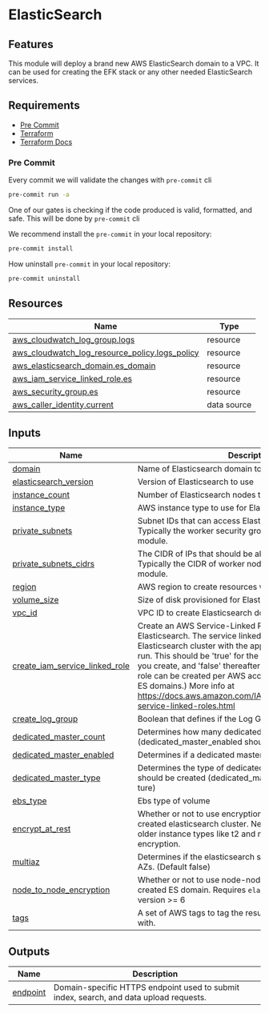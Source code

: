 # ElasticSearch

## Features

This module will deploy a brand new AWS ElasticSearch domain to a VPC. It can be used for creating the EFK stack or any other needed ElasticSearch services.

## Requirements

* [Pre Commit](https://github.com/pre-commit/pre-commit-hooks)
* [Terraform](https://www.terraform.io)
* [Terraform Docs](https://github.com/terraform-docs/terraform-docs/)

### Pre Commit

Every commit we will validate the changes with `pre-commit` cli

```bash
pre-commit run -a
```

One of our gates is checking if the code produced is valid, formatted, and safe. This will be done by `pre-commit` cli

We recommend install the `pre-commit` in your local repository:

```bash
pre-commit install
```


How uninstall `pre-commit` in your local repository:

```bash
pre-commit uninstall
```

<!-- BEGINNING OF PRE-COMMIT-TERRAFORM DOCS HOOK -->


## Resources

| Name | Type |
|------|------|
| [aws_cloudwatch_log_group.logs](https://registry.terraform.io/providers/hashicorp/aws/latest/docs/resources/cloudwatch_log_group) | resource |
| [aws_cloudwatch_log_resource_policy.logs_policy](https://registry.terraform.io/providers/hashicorp/aws/latest/docs/resources/cloudwatch_log_resource_policy) | resource |
| [aws_elasticsearch_domain.es_domain](https://registry.terraform.io/providers/hashicorp/aws/latest/docs/resources/elasticsearch_domain) | resource |
| [aws_iam_service_linked_role.es](https://registry.terraform.io/providers/hashicorp/aws/latest/docs/resources/iam_service_linked_role) | resource |
| [aws_security_group.es](https://registry.terraform.io/providers/hashicorp/aws/latest/docs/resources/security_group) | resource |
| [aws_caller_identity.current](https://registry.terraform.io/providers/hashicorp/aws/latest/docs/data-sources/caller_identity) | data source |

## Inputs

| Name | Description | Type | Default | Required |
|------|-------------|------|---------|:--------:|
| <a name="input_domain"></a> [domain](#input\_domain) | Name of Elasticsearch domain to create | `string` | n/a | yes |
| <a name="input_elasticsearch_version"></a> [elasticsearch\_version](#input\_elasticsearch\_version) | Version of Elasticsearch to use | `string` | n/a | yes |
| <a name="input_instance_count"></a> [instance\_count](#input\_instance\_count) | Number of Elasticsearch nodes to create | `string` | n/a | yes |
| <a name="input_instance_type"></a> [instance\_type](#input\_instance\_type) | AWS instance type to use for Elasticsearch nodes. | `string` | n/a | yes |
| <a name="input_private_subnets"></a> [private\_subnets](#input\_private\_subnets) | Subnet IDs that can access Elasticsearch (once created). Typically the worker security group ID created by the EKS module. | `list(string)` | n/a | yes |
| <a name="input_private_subnets_cidrs"></a> [private\_subnets\_cidrs](#input\_private\_subnets\_cidrs) | The CIDR of IPs that should be able to access Elasticsearch. Typically the CIDR of worker nodes created by the EKS module. | `list(string)` | n/a | yes |
| <a name="input_region"></a> [region](#input\_region) | AWS region to create resources within | `string` | n/a | yes |
| <a name="input_volume_size"></a> [volume\_size](#input\_volume\_size) | Size of disk provisioned for Elasticsearch instances in GB. | `string` | n/a | yes |
| <a name="input_vpc_id"></a> [vpc\_id](#input\_vpc\_id) | VPC ID to create Elasticsearch domain within. | `string` | n/a | yes |
| <a name="input_create_iam_service_linked_role"></a> [create\_iam\_service\_linked\_role](#input\_create\_iam\_service\_linked\_role) | Create an AWS Service-Linked Role for use by Elasticsearch. The service linked role is used to provide the Elasticsearch cluster with the appropriate permissions to run. This should be 'true' for the first Elasticsearch cluster you create, and 'false' thereafter. (Only one service-linked role can be created per AWS account and it is shared by all ES domains.) More info at https://docs.aws.amazon.com/IAM/latest/UserGuide/using-service-linked-roles.html | `string` | `true` | no |
| <a name="input_create_log_group"></a> [create\_log\_group](#input\_create\_log\_group) | Boolean that defines if the Log Group will be created or not | `bool` | `false` | no |
| <a name="input_dedicated_master_count"></a> [dedicated\_master\_count](#input\_dedicated\_master\_count) | Determines how many dedicated master should be created (dedicated\_master\_enabled should be ture) | `number` | `3` | no |
| <a name="input_dedicated_master_enabled"></a> [dedicated\_master\_enabled](#input\_dedicated\_master\_enabled) | Determines if a dedicated master insatance is needed | `bool` | `false` | no |
| <a name="input_dedicated_master_type"></a> [dedicated\_master\_type](#input\_dedicated\_master\_type) | Determines the type of dedicated master instances that should be created (dedicated\_master\_enabled should be ture) | `string` | `"c5.large.elasticsearch"` | no |
| <a name="input_ebs_type"></a> [ebs\_type](#input\_ebs\_type) | Ebs type of volume | `string` | `"gp2"` | no |
| <a name="input_encrypt_at_rest"></a> [encrypt\_at\_rest](#input\_encrypt\_at\_rest) | Whether or not to use encryption-at-rest for the newly created elasticsearch cluster. Needs to be disabled if using older instance types like t2 and m3 that do not support encryption. | `bool` | `true` | no |
| <a name="input_multiaz"></a> [multiaz](#input\_multiaz) | Determines if the elasticsearch should be deployed to two AZs. (Default false) | `bool` | `false` | no |
| <a name="input_node_to_node_encryption"></a> [node\_to\_node\_encryption](#input\_node\_to\_node\_encryption) | Whether or not to use node-node encryption for the newly created ES domain. Requires `elasticsearch_version` version >= 6 | `string` | `false` | no |
| <a name="input_tags"></a> [tags](#input\_tags) | A set of AWS tags to tag the resulting Elasticsearch cluster with. | `map(string)` | `{}` | no |

## Outputs

| Name | Description |
|------|-------------|
| <a name="output_endpoint"></a> [endpoint](#output\_endpoint) | Domain-specific HTTPS endpoint used to submit index, search, and data upload requests. |
<!-- END OF PRE-COMMIT-TERRAFORM DOCS HOOK -->
